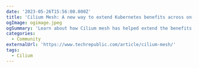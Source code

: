 ```yaml
---
date: '2023-05-26T15:56:00.000Z'
title: 'Cilium Mesh: A new way to extend Kubernetes benefits across on-premises and cloud networking'
ogImage: ogimage.jpeg
ogSummary: 'Learn about how Cilium mesh has helped extend the benefits of Kubernetes'
categories:
  - Community
externalUrl: 'https://www.techrepublic.com/article/cilium-mesh/'
tags:
  - Cilium
---
```

